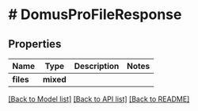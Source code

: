 # # DomusProFileResponse

## Properties

Name | Type | Description | Notes
------------ | ------------- | ------------- | -------------
**files** | **mixed** |  |

[[Back to Model list]](../../README.md#models) [[Back to API list]](../../README.md#endpoints) [[Back to README]](../../README.md)
